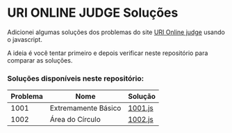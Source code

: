 # URI ONLINE JUDGE Soluções

Adicionei algumas soluções dos problemas do site [URI Online judge](https://www.urionlinejudge.com.br/) usando o javascript.

A ideia é você tentar primeiro e depois verificar neste repositório para comparar as soluções.


### Soluções disponíveis neste repositório:

| Problema  |  Nome  |  Solução  |
| --------- | ------ | --------- |
|  1001 | Extremamente Básico  | [1001.js](./iniciantes/1001.js)|
|  1002 |   Área do Círculo    | [1002.js](./iniciantes/1002.js)|
